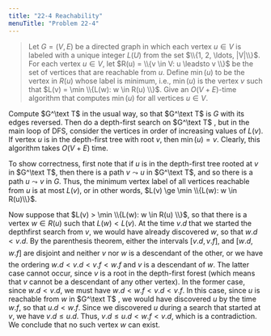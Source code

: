 ```yaml
---
title: "22-4 Reachability"
menuTitle: "Problem 22-4"
---
```


> Let $G = (V, E)$ be a directed graph in which each vertex $u \in V$ is labeled with a unique integer $L(U)$ from the set $\\{1, 2, \ldots, |V|\\}$. For each vertex $u \in V$, let $R(u) = \\{v \in V: u \leadsto v \\}$ be the set of vertices that are reachable from $u$. Define $\min(u)$ to be the vertex in $R(u)$ whose label is minimum, i.e., $\min(u)$ is the vertex $v$ such that $L(v) = \min \\{L(w): w \in R(u) \\}$. Give an $O(V + E)$-time algorithm that computes $\min(u)$ for all vertices $u \in V$.

Compute $G^\text T$ in the usual way, so that $G^\text T$ is $G$ with its edges reversed. Then do a depth-first search on $G^\text T$ , but in the main loop of $\text{DFS}$, consider the vertices in order of increasing values of $L(v)$. If vertex $u$ is in the depth-first tree with root $v$, then $\min(u) = v$. Clearly, this algorithm takes $O(V + E)$ time.

To show correctness, first note that if $u$ is in the depth-first tree rooted at $v$ in $G^\text T$, then there is a path $v \leadsto u$ in $G^\text T$, and so there is a path $u \leadsto v$ in $G$. Thus, the minimum vertex label of all vertices reachable from $u$ is at most $L(v)$, or in other words, $L(v) \ge \min \\{L(w): w \in R(u)\\}$.

Now suppose that $L(v) > \min \\{L(w): w \in R(u) \\}$, so that there is a vertex $w \in R(u)$ such that $L(w) < L(v)$. At the time $v.d$ that we started the depthfirst search from $v$, we would have already discovered $w$, so that $w.d < v.d$. By the parenthesis theorem, either the intervals $[v.d, v.f]$, and $[w.d, w.f]$ are disjoint and neither $v$ nor $w$ is a descendant of the other, or we have the ordering $w.d < v.d < v.f < w.f$ and $v$ is a descendant of $w$. The latter case cannot occur, since $v$ is a root in the depth-first forest (which means that $v$ cannot be a descendant of any other vertex). In the former case, since $w.d < v.d$, we must have $w.d < w.f < v.d < v.f$. In this case, since $u$ is reachable from $w$ in $G^\text T$ , we would have discovered $u$ by the time $w.f$, so that $u.d < w.f$. Since we discovered $u$ during a search that started at $v$, we have $v.d \le u.d$. Thus, $v.d \le u.d < w.f < v.d$, which is a contradiction. We conclude that no such vertex $w$ can exist.